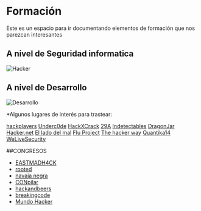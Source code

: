 # Formación

Este es un espacio para ir documentando elementos de formación que nos parezcan interesantes

## A nivel de Seguridad informatica 

![Hacker](http://www.abc.es/media/tecnologia/2016/03/10/hacker-error-ortografia_xoptimizadax--620x349.jpg)

## A nivel de Desarrollo

![Desarrollo](https://img.wonderhowto.com/img/50/81/63545703386404/0/advice-from-real-hacker-protect-yourself-from-being-hacked.1280x600.jpg)

*Algunos lugares de interés para trastear:

[hackplayers](http://www.hackplayers.com/)
[Underc0de](https://underc0de.org/)
[HackXCrack](https://www.hackxcrack.net/)
[29A](https://hackstory.net/29A)
[Indetectables](https://www.indetectables.net/)
[DragonJar](https://www.dragonjar.org/)
[Hacker.net](xxxx)
[El lado del mal](http://www.elladodelmal.com/)
[Flu Project](http://www.flu-project.com/)
[The hacker way](https://thehackerway.com/)
[Quantika14](http://quantika14.com/)
[WeLiveSecurity](https://www.welivesecurity.com/la-es/)

##CONGRESOS

* [EASTMADH4CK](http://eastmadhack.org/)
* [rooted](http://www.rootedcon.es/)
* [navaja negra](https://www.navajanegra.com/)
* [CONpilar](http://conpilar.es/)
* [hackandbeers](http://hackandbeers.es/)
* [breakingcode](https://breakingcode.wordpress.com/)
* [Mundo Hacker](http://www.mundohackerday.com/)


